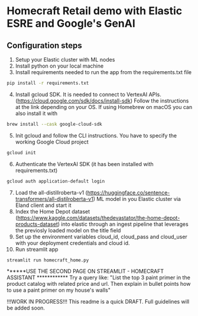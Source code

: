 # Homecraft Retail demo with Elastic ESRE and Google's GenAI


## Configuration steps

1. Setup your Elastic cluster with ML nodes
2. Install python on your local machine
3. Install requirements needed to run the app from the requirements.txt file

```bash
pip install -r requirements.txt 
```

4. Install gcloud SDK. It is needed to connect to VertexAI APIs. (https://cloud.google.com/sdk/docs/install-sdk)
   Follow the instructions at the link depending on your OS. If using Homebrew on macOS you can also install it with

 ```bash
brew install --cask google-cloud-sdk
```  

5. Init gcloud and follow the CLI instructions. You have to specify the working Google Cloud project

 ```bash
gcloud init
```  

6. Authenticate the VertexAI SDK (it has been installed with requirements.txt)

 ```bash
gcloud auth application-default login
```  

7. Load the all-distillroberta-v1 (https://huggingface.co/sentence-transformers/all-distilroberta-v1) ML model in you Elastic cluster via Eland client and start it
8. Index the Home Depot dataset (https://www.kaggle.com/datasets/thedevastator/the-home-depot-products-dataset) into elastic through an ingest pipeline that leverages the previosly loaded model on the title field
9. Set up the environment variables cloud_id, cloud_pass and cloud_user with your deployment credentials and cloud id.
10. Run streamlit app

 ```bash
streamlit run homecraft_home.py
```  
******USE THE SECOND PAGE ON STREAMLIT - HOMECRAFT ASSISTANT ************
Try a query like: "List the top 3 paint primer in the product catalog with related price and url. Then explain in bullet points how to use a paint primer on my house's walls"

!!!WORK IN PROGRESS!!! This readme is a quick DRAFT. Full guidelines will be added soon.
